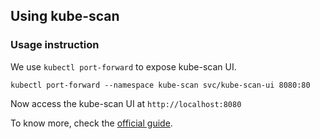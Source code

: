 ## Using kube-scan

### Usage instruction

We use `kubectl port-forward` to expose kube-scan UI.
```
kubectl port-forward --namespace kube-scan svc/kube-scan-ui 8080:80
```
Now access the kube-scan UI at `http://localhost:8080`

To know more, check the [official guide](https://github.com/octarinesec/kube-scan).

